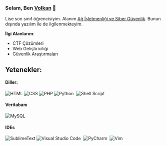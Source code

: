### Selam, Ben [Volkan](https://www.linkedin.com/in/wolkann/) 👋

Lise son sınıf öğrencisiyim. Alanım [Ağ İşletmenliği ve Siber Güvenlik](https://mehmettugrultekbulutmtal.meb.k12.tr/). Bunun dışında yazılım ile de ilgilenmekteyim.

**İlgi Alanlarım**:
- CTF Çözümleri
- Web Geliştiriciliği
- Güvenlik Araştırmaları

## Yetenekler:

#### Diller:

![HTML](https://img.shields.io/badge/HTML5-E34F26?style=for-the-badge&logo=html5&logoColor=white)
![CSS](https://img.shields.io/badge/CSS3-1572B6?style=for-the-badge&logo=css3&logoColor=white)
![PHP](https://img.shields.io/badge/PHP-777BB4?style=for-the-badge&logo=php&logoColor=white)
![Python](https://img.shields.io/badge/Python-3776AB?style=for-the-badge&logo=python&logoColor=white)&nbsp;
![Shell Script](https://img.shields.io/badge/Shell_Script-121011?style=for-the-badge&logo=gnu-bash&logoColor=white)&nbsp;

#### Veritabanı

![MySQL](https://img.shields.io/badge/MySQL-00000F?style=for-the-badge&logo=mysql&logoColor=white)&nbsp;


#### IDEs

![SublimeText](https://img.shields.io/badge/sublime_text-%23575757.svg?&style=for-the-badge&logo=sublime-text&logoColor=important])
![Visual Studio Code](https://img.shields.io/badge/Visual%20Studio%20Code-0078d7.svg?style=for-the-badge&logo=visual-studio-code&logoColor=white)&nbsp;
![PyCharm](https://img.shields.io/badge/pycharm-143?style=for-the-badge&logo=pycharm&logoColor=black&color=black&labelColor=green)&nbsp;
![Vim](https://img.shields.io/badge/VIM-%2311AB00.svg?style=for-the-badge&logo=vim&logoColor=white)&nbsp;

</p>
